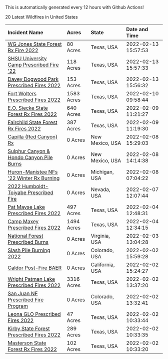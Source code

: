 This is automatically generated every 12 hours with Github Actions!

20 Latest Wildfires in United States

 | Incident Name | Acres | State | Date and Time |
|:---|:---|:---|:---|
| [WG Jones State Forest Rx Fire 2022](https://inciweb.nwcg.gov/incident/7938/) | 80 Acres | Texas, USA | 2022-02-13 15:57:53 |
| [SHSU University Camp Prescribed Fire '22](https://inciweb.nwcg.gov/incident/7932/) | 118 Acres | Texas, USA | 2022-02-13 15:57:33 |
| [Davey Dogwood Park Prescribed Fires 2022](https://inciweb.nwcg.gov/incident/7933/) | 153 Acres | Texas, USA | 2022-02-13 15:56:32 |
| [Fort Wolters Prescribed Fires 2022](https://inciweb.nwcg.gov/incident/7944/) | 1583 Acres | Texas, USA | 2022-02-10 09:58:44 |
| [E.O. Siecke State Forest Rx Fires 2022](https://inciweb.nwcg.gov/incident/7940/) | 640 Acres | Texas, USA | 2022-02-09 11:21:27 |
| [Fairchild State Forest Rx Fires 2022](https://inciweb.nwcg.gov/incident/7935/) | 387 Acres | Texas, USA | 2022-02-09 11:19:30 |
| [Capilla (Red Canyon) Rx](https://inciweb.nwcg.gov/incident/7949/) | 0 Acres | New Mexico, USA | 2022-02-08 15:29:03 |
| [Sulphur Canyon & Hondo Canyon Pile Burns](https://inciweb.nwcg.gov/incident/7948/) | 0 Acres | New Mexico, USA | 2022-02-08 14:14:38 |
| [Huron-Manistee NFs '22 Winter Rx Burning](https://inciweb.nwcg.gov/incident/7928/) | 0 Acres | Michigan, USA | 2022-02-08 07:04:22 |
| [2022 Humboldt-Toiyabe Prescribed Fire](https://inciweb.nwcg.gov/incident/7310/) | 0 Acres | Nevada, USA | 2022-02-07 12:07:44 |
| [Pat Mayse Lake Prescribed Fires 2022](https://inciweb.nwcg.gov/incident/7947/) | 497 Acres | Texas, USA | 2022-02-04 12:48:31 |
| [Camp Maxey Prescribed Fires 2022](https://inciweb.nwcg.gov/incident/7946/) | 1494 Acres | Texas, USA | 2022-02-04 12:34:15 |
| [National Forest Prescribed Burns](https://inciweb.nwcg.gov/incident/7945/) | 0 Acres | Virginia, USA | 2022-02-03 13:04:28 |
| [Slash Pile Burning 2022](https://inciweb.nwcg.gov/incident/4648/) | 0 Acres | Colorado, USA | 2022-02-02 15:59:28 |
| [Caldor Post-Fire BAER](https://inciweb.nwcg.gov/incident/7842/) | 0 Acres | California, USA | 2022-02-02 15:24:27 |
| [Wright Patman Lake Prescribed Fires 2022](https://inciweb.nwcg.gov/incident/7942/) | 3316 Acres | Texas, USA | 2022-02-02 13:37:20 |
| [San Juan NF Prescribed Fire Program](https://inciweb.nwcg.gov/incident/6288/) | 0 Acres | Colorado, USA | 2022-02-02 13:32:41 |
| [Leona GLO Prescribed Fires 2022](https://inciweb.nwcg.gov/incident/7936/) | 47 Acres | Texas, USA | 2022-02-02 10:33:44 |
| [Kirby State Forest Prescribed Fires 2022](https://inciweb.nwcg.gov/incident/7930/) | 289 Acres | Texas, USA | 2022-02-02 10:33:35 |
| [Masterson State Forest Rx Fires 2022](https://inciweb.nwcg.gov/incident/7941/) | 102 Acres | Texas, USA | 2022-02-02 10:33:20 |
